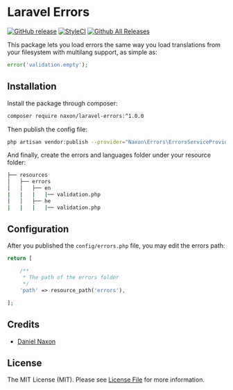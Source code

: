 # Laravel Errors


[![GitHub release](https://img.shields.io/github/release/naxon/laravel-errors.svg)](https://github.com/Naxon/laravel-errors)
[![StyleCI](https://github.styleci.io/repos/134062048/shield?branch=master)](https://github.styleci.io/repos/134062048)
[![Github All Releases](https://img.shields.io/github/downloads/naxon/laravel-errors/total.svg)](https://github.com/Naxon/laravel-errors)

This package lets you load errors the same way you load translations from your filesystem with multilang support, as simple as:

```php
error('validation.empty');
```

## Installation

Install the package through composer:

```bash
composer require naxon/laravel-errors:^1.0.0
```

Then publish the config file:

```bash
php artisan vendor:publish --provider="Naxon\Errors\ErrorsServiceProvider" --tag="config"
```

And finally, create the errors and languages folder under your resource folder:

```bash
├── resources
│   ├── errors
│   │   ├── en
|   |   |   |── validation.php
│   │   ├── he
|   |   |   |── validation.php
```

## Configuration

After you published the `config/errors.php` file, you may edit the errors path:

```php
return [

    /**
     * The path of the errors folder
     */
    'path' => resource_path('errors'),

];
```

## Credits

- [Daniel Naxon](https://github.com/naxon)

## License

The MIT License (MIT). Please see [License File](LICENSE.md) for more information.